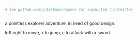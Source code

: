 ```yaml
---
# See github.com/js13kGames/games for supported frontmatter
---
```

a pointless explorer adventure, in need of good design.

left right to move, x to jump, c to attack with a sword.